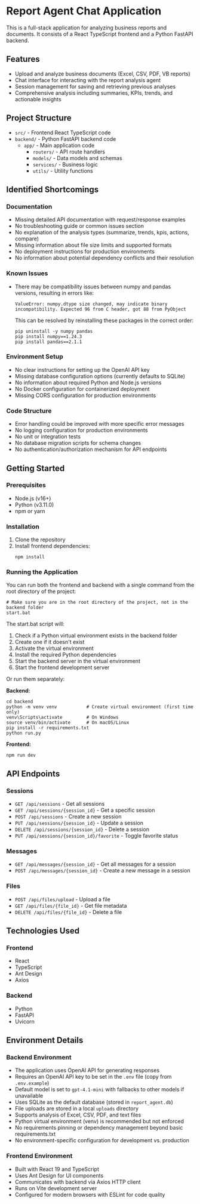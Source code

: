 # Report Agent Chat Application

This is a full-stack application for analyzing business reports and documents. It consists of a React TypeScript frontend and a Python FastAPI backend.

## Features

- Upload and analyze business documents (Excel, CSV, PDF, VB reports)
- Chat interface for interacting with the report analysis agent
- Session management for saving and retrieving previous analyses
- Comprehensive analysis including summaries, KPIs, trends, and actionable insights

## Project Structure

- `src/` - Frontend React TypeScript code
- `backend/` - Python FastAPI backend code
  - `app/` - Main application code
    - `routers/` - API route handlers
    - `models/` - Data models and schemas
    - `services/` - Business logic
    - `utils/` - Utility functions

## Identified Shortcomings

### Documentation
- Missing detailed API documentation with request/response examples
- No troubleshooting guide or common issues section
- No explanation of the analysis types (summarize, trends, kpis, actions, compare)
- Missing information about file size limits and supported formats
- No deployment instructions for production environments
- No information about potential dependency conflicts and their resolution

### Known Issues
- There may be compatibility issues between numpy and pandas versions, resulting in errors like:
  ```
  ValueError: numpy.dtype size changed, may indicate binary incompatibility. Expected 96 from C header, got 88 from PyObject
  ```
  This can be resolved by reinstalling these packages in the correct order:
  ```
  pip uninstall -y numpy pandas
  pip install numpy==1.24.3
  pip install pandas==2.1.1
  ```

### Environment Setup
- No clear instructions for setting up the OpenAI API key
- Missing database configuration options (currently defaults to SQLite)
- No information about required Python and Node.js versions
- No Docker configuration for containerized deployment
- Missing CORS configuration for production environments

### Code Structure
- Error handling could be improved with more specific error messages
- No logging configuration for production environments
- No unit or integration tests
- No database migration scripts for schema changes
- No authentication/authorization mechanism for API endpoints

## Getting Started

### Prerequisites

- Node.js (v16+)
- Python (v3.11.0)
- npm or yarn

### Installation

1. Clone the repository
2. Install frontend dependencies:
   ```
   npm install
   ```


### Running the Application

You can run both the frontend and backend with a single command from the root directory of the project:

```
# Make sure you are in the root directory of the project, not in the backend folder
start.bat
```

The start.bat script will:
1. Check if a Python virtual environment exists in the backend folder
2. Create one if it doesn't exist
3. Activate the virtual environment
4. Install the required Python dependencies
5. Start the backend server in the virtual environment
6. Start the frontend development server

Or run them separately:

**Backend:**
```
cd backend
python -m venv venv           # Create virtual environment (first time only)
venv\Scripts\activate         # On Windows
source venv/bin/activate      # On macOS/Linux
pip install -r requirements.txt
python run.py
```

**Frontend:**
```
npm run dev
```

## API Endpoints

### Sessions

- `GET /api/sessions` - Get all sessions
- `GET /api/sessions/{session_id}` - Get a specific session
- `POST /api/sessions` - Create a new session
- `PUT /api/sessions/{session_id}` - Update a session
- `DELETE /api/sessions/{session_id}` - Delete a session
- `PUT /api/sessions/{session_id}/favorite` - Toggle favorite status

### Messages

- `GET /api/messages/{session_id}` - Get all messages for a session
- `POST /api/messages/{session_id}` - Create a new message in a session

### Files

- `POST /api/files/upload` - Upload a file
- `GET /api/files/{file_id}` - Get file metadata
- `DELETE /api/files/{file_id}` - Delete a file

## Technologies Used

### Frontend
- React
- TypeScript
- Ant Design
- Axios

### Backend
- Python
- FastAPI
- Uvicorn

## Environment Details

### Backend Environment
- The application uses OpenAI API for generating responses
- Requires an OpenAI API key to be set in the `.env` file (copy from `.env.example`)
- Default model is set to `gpt-4.1-mini` with fallbacks to other models if unavailable
- Uses SQLite as the default database (stored in `report_agent.db`)
- File uploads are stored in a local `uploads` directory
- Supports analysis of Excel, CSV, PDF, and text files
- Python virtual environment (venv) is recommended but not enforced
- No requirements pinning or dependency management beyond basic requirements.txt
- No environment-specific configuration for development vs. production

### Frontend Environment
- Built with React 19 and TypeScript
- Uses Ant Design for UI components
- Communicates with backend via Axios HTTP client
- Runs on Vite development server
- Configured for modern browsers with ESLint for code quality
